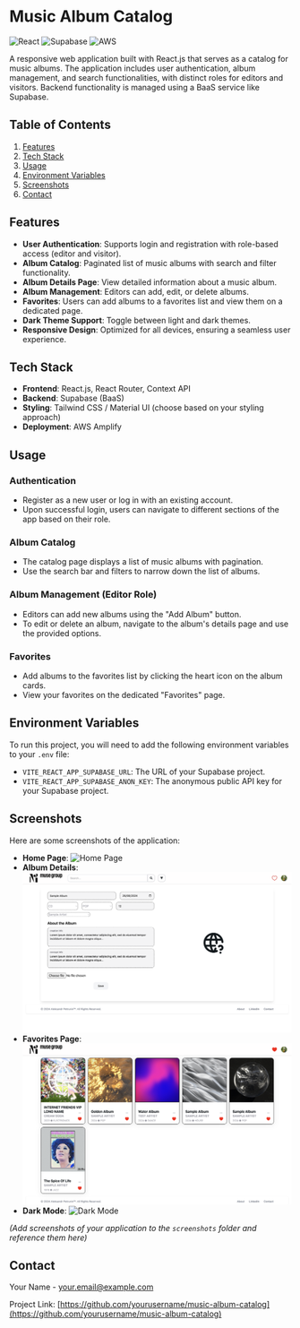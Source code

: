 # Music Album Catalog
![React](https://img.shields.io/badge/react-%2320232a.svg?style=for-the-badge&logo=react&logoColor=%2361DAFB)
![Supabase](https://img.shields.io/badge/Supabase-3ECF8E?style=for-the-badge&logo=supabase&logoColor=white)
![AWS](https://img.shields.io/badge/AWS-%23FF9900.svg?style=for-the-badge&logo=amazon-aws&logoColor=white)

A responsive web application built with React.js that serves as a catalog for music albums. The application includes user authentication, album management, and search functionalities, with distinct roles for editors and visitors. Backend functionality is managed using a BaaS service like Supabase.

## Table of Contents

1. [Features](#features)
2. [Tech Stack](#tech-stack)
3. [Usage](#usage)
4. [Environment Variables](#environment-variables)
5. [Screenshots](#screenshots)
6. [Contact](#contact)

## Features

- **User Authentication**: Supports login and registration with role-based access (editor and visitor).
- **Album Catalog**: Paginated list of music albums with search and filter functionality.
- **Album Details Page**: View detailed information about a music album.
- **Album Management**: Editors can add, edit, or delete albums.
- **Favorites**: Users can add albums to a favorites list and view them on a dedicated page.
- **Dark Theme Support**: Toggle between light and dark themes.
- **Responsive Design**: Optimized for all devices, ensuring a seamless user experience.

## Tech Stack

- **Frontend**: React.js, React Router, Context API
- **Backend**: Supabase (BaaS)
- **Styling**: Tailwind CSS / Material UI (choose based on your styling approach)
- **Deployment**: AWS Amplify

## Usage

### Authentication

- Register as a new user or log in with an existing account.
- Upon successful login, users can navigate to different sections of the app based on their role.

### Album Catalog

- The catalog page displays a list of music albums with pagination.
- Use the search bar and filters to narrow down the list of albums.

### Album Management (Editor Role)

- Editors can add new albums using the "Add Album" button.
- To edit or delete an album, navigate to the album's details page and use the provided options.

### Favorites

- Add albums to the favorites list by clicking the heart icon on the album cards.
- View your favorites on the dedicated "Favorites" page.

## Environment Variables

To run this project, you will need to add the following environment variables to your `.env` file:

- `VITE_REACT_APP_SUPABASE_URL`: The URL of your Supabase project.
- `VITE_REACT_APP_SUPABASE_ANON_KEY`: The anonymous public API key for your Supabase project.

## Screenshots

Here are some screenshots of the application:

- **Home Page**: ![Home Page](screenshots/home-page.png)
- **Album Details**: ![Album Details](screenshots/album-details.png)
- **Favorites Page**: ![Favorites Page](screenshots/favorites-page.png)
- **Dark Mode**: ![Dark Mode](screenshots/dark-mode.png)

*(Add screenshots of your application to the `screenshots` folder and reference them here)*


## Contact

Your Name - [your.email@example.com](mailto:your.email@example.com)

Project Link: [https://github.com/yourusername/music-album-catalog](https://github.com/yourusername/music-album-catalog)
